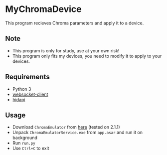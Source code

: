 # MyChromaDevice

This program recieves Chroma parameters and apply it to a device.

## Note

- This program is only for study, use at your own risk!
- This program only fits my devices, you need to modify it to apply to your devices.

## Requirements

- Python 3
- [websocket-client](https://github.com/websocket-client/websocket-client)
- [hidapi](https://github.com/trezor/cython-hidapi)

## Usage

- Download `ChromaEmulator` from [here](https://github.com/razerofficial/ChromaEmulator/releases) (tested on 2.1.1)
- Unpack `ChromaEmulatorService.exe` from `app.asar` and run it on background
- Run `run.py`
- Use `Ctrl+C` to exit
